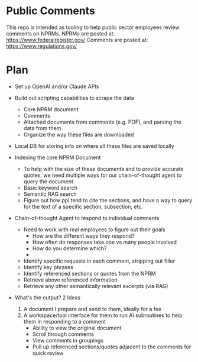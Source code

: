 # Public Comments

This repo is intended as tooling to help public sector employees review comments on NPRMs.
NPRMs are posted at: https://www.federalregister.gov/
Comments are posted at: https://www.regulations.gov/

# Plan

- Set up OpenAI and/or Claude APIs

- Build out scripting capabilities to scrape the data

  - Core NPRM document
  - Comments
  - Attached documents from comments (e.g. PDF), and parsing the data from them
  - Organize the way these files are downloaded

- Local DB for storing info on where all these files are saved locally

- Indexing the core NPRM Document

  - To help with the size of these documents and to provide accurate quotes, we need multiple ways for our chain-of-thought agent to query the document
  - Basic keyword search
  - Semantic RAG search
  - Figure out how ppl tend to cite the sections, and have a way to query for the text of a specific section, subsection, etc.

- Chain-of-thought Agent to respond to individual comments

  - Need to work with real employees to figure out their goals
    - How are the different ways they respond?
    - How often do responses take one vs many people involved
    - How do you determine which?
    -
  - Identify specific requests in each comment, stripping out filler
  - Identify key phrases
  - Identify referenced sections or quotes from the NPRM
  - Retrieve above referenced information
  - Retrieve any other semantically relevant excerpts (via RAG)

- What's the output? 2 Ideas
  1. A document I prepare and send to them, ideally for a fee
  2. A workspace/tool interface for them to run AI subroutines to help them in responding to a comment
     - Ability to view the original document
     - Scroll through comments
     - View comments in groupings
     - Pull up referenced sections/quotes adjacent to the comments for quick review
